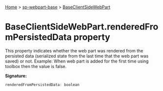 <!-- docId=sp-webpart-base.baseclientsidewebpart.renderedfrompersisteddata -->

[Home](./index.md) &gt; [sp-webpart-base](./sp-webpart-base.md) &gt; [BaseClientSideWebPart](./sp-webpart-base.baseclientsidewebpart.md)

# BaseClientSideWebPart.renderedFromPersistedData property

This property indicates whether the web part was rendered from the persisted data (serialized state from the last time that the web part was saved) or not. Example: When web part is added for the first time using toolbox then the value is false.

**Signature:**
```javascript
renderedFromPersistedData: boolean
```
